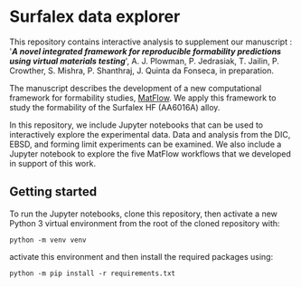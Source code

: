 # Surfalex data explorer

This repository contains interactive analysis to supplement our manuscript : '***A novel integrated framework for reproducible formability predictions using virtual materials testing***', A. J. Plowman, P. Jedrasiak, T. Jailin, P. Crowther, S. Mishra, P. Shanthraj, J. Quinta da Fonseca, in preparation.

The manuscript describes the development of a new computational framework for formability studies, [MatFlow](http://doi.org/10.5281/zenodo.4751062). We apply this framework to study the formability of the Surfalex HF (AA6016A) alloy.

In this repository, we include Jupyter notebooks that can be used to interactively explore the experimental data. Data and analysis from the DIC, EBSD, and forming limit experiments can be examined. We also include a Jupyter notebook to explore the five MatFlow workflows that we developed in support of this work.

## Getting started

To run the Jupyter notebooks, clone this repository, then activate a new Python 3 virtual environment from the root of the cloned repository with:

`python -m venv venv`

activate this environment and then install the required packages using:

`python -m pip install -r requirements.txt`
